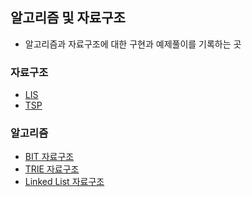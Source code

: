 ## 알고리즘 및 자료구조 
- 알고리즘과 자료구조에 대한 구현과 예제풀이를 기록하는 곳

### 자료구조
- [LIS](https://github.com/donusKim/Algorithm/blob/master/Algorithm/LIS(N*log(N)).cpp)
- [TSP](https://github.com/donusKim/Algorithm/blob/master/Algorithm/TSP(BY_DP).cpp)

### 알고리즘 
- [BIT 자료구조](https://github.com/donusKim/Algorithm/tree/master/Algorithm/BIT)
- [TRIE 자료구조](https://github.com/donusKim/Algorithm/tree/master/Algorithm/Trie)
- [Linked List 자료구조](https://github.com/donusKim/Algorithm/tree/master/Algorithm/LinkedList)
